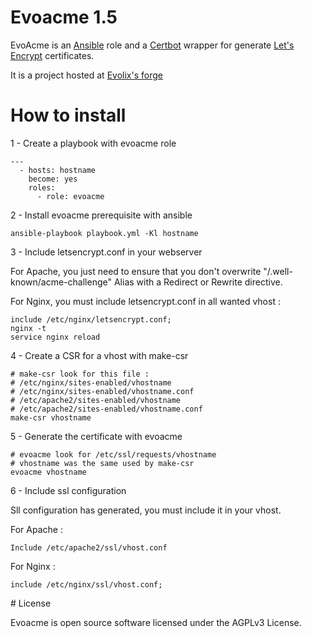 # Evoacme 1.5

EvoAcme is an [Ansible](https://www.ansible.com/) role and a [Certbot](https://certbot.eff.org) wrapper for generate [Let's Encrypt](https://letsencrypt.org/) certificates.

It is a project hosted at [Evolix's forge](https://forge.evolix.org/projects/ansible-roles/repository/revisions/master/show/evoacme)

# How to install

1 - Create a playbook with evoacme role

~~~
---
  - hosts: hostname
    become: yes
    roles:
      - role: evoacme
~~~

2 - Install evoacme prerequisite with ansible

~~~
ansible-playbook playbook.yml -Kl hostname
~~~

3 - Include letsencrypt.conf in your webserver

For Apache, you just need to ensure that you don't overwrite "/.well-known/acme-challenge" Alias with a Redirect or Rewrite directive.

For Nginx, you must include letsencrypt.conf in all wanted vhost :

~~~
include /etc/nginx/letsencrypt.conf;
nginx -t
service nginx reload
~~~

4 - Create a CSR for a vhost with make-csr

~~~
# make-csr look for this file :
# /etc/nginx/sites-enabled/vhostname
# /etc/nginx/sites-enabled/vhostname.conf
# /etc/apache2/sites-enabled/vhostname
# /etc/apache2/sites-enabled/vhostname.conf
make-csr vhostname
~~~

5 - Generate the certificate with evoacme

~~~
# evoacme look for /etc/ssl/requests/vhostname
# vhostname was the same used by make-csr
evoacme vhostname
~~~

6 - Include ssl configuration

Sll configuration has generated, you must include it in your vhost.

For Apache :

~~~
Include /etc/apache2/ssl/vhost.conf
~~~

For Nginx :

~~~
include /etc/nginx/ssl/vhost.conf;
~~~

# License

Evoacme is open source software licensed under the AGPLv3 License.
